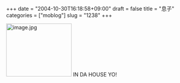 +++
date = "2004-10-30T16:18:58+09:00"
draft = false
title = "息子"
categories = ["moblog"]
slug = "1238"
+++

<img src="http://ieiriblog.jugem.cc/?image=4061" class="pict" width="176" height="144" alt="image.jpg" />
IN DA HOUSE YO!
